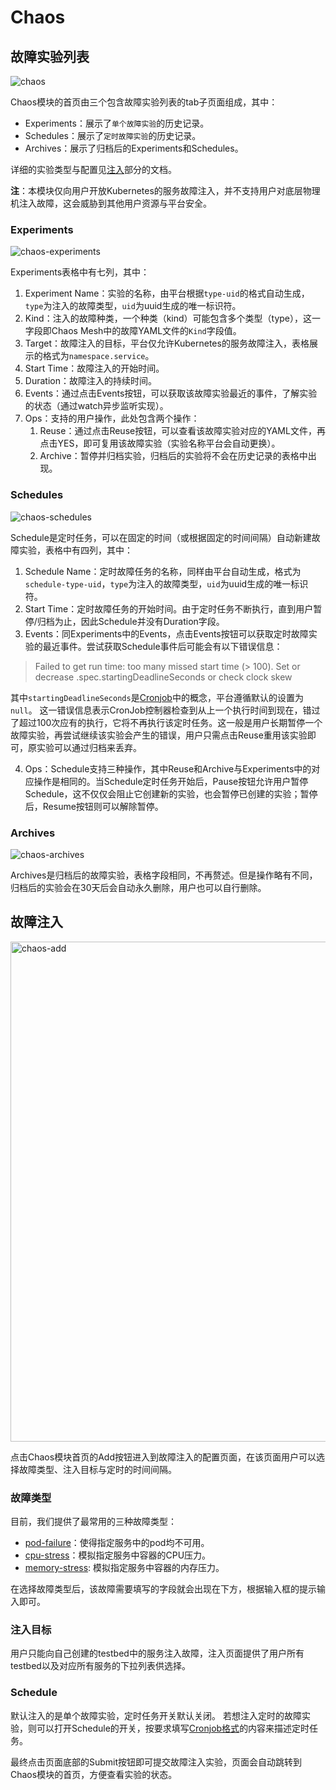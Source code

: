 # Chaos

## 故障实验列表

![chaos](assets/doc/img/chaos.png)

Chaos模块的首页由三个包含故障实验列表的tab子页面组成，其中：
- Experiments：展示了`单个故障实验`的历史记录。
- Schedules：展示了`定时故障实验`的历史记录。
- Archives：展示了归档后的Experiments和Schedules。

详细的实验类型与配置见[注入](/doc/zh/chaos.md#注入)部分的文档。

**注**：本模块仅向用户开放Kubernetes的服务故障注入，并不支持用户对底层物理机注入故障，这会威胁到其他用户资源与平台安全。

### Experiments

![chaos-experiments](assets/doc/img/chaos-experiments.png)

Experiments表格中有七列，其中：
1. Experiment Name：实验的名称，由平台根据`type-uid`的格式自动生成，`type`为注入的故障类型，`uid`为uuid生成的唯一标识符。
2. Kind：注入的故障种类，一个种类（kind）可能包含多个类型（type），这一字段即Chaos Mesh中的故障YAML文件的`Kind`字段值。
3. Target：故障注入的目标，平台仅允许Kubernetes的服务故障注入，表格展示的格式为`namespace.service`。
4. Start Time：故障注入的开始时间。
5. Duration：故障注入的持续时间。
6. Events：通过点击Events按钮，可以获取该故障实验最近的事件，了解实验的状态（通过watch异步监听实现）。
7. Ops：支持的用户操作，此处包含两个操作： 
   1. Reuse：通过点击Reuse按钮，可以查看该故障实验对应的YAML文件，再点击YES，即可复用该故障实验（实验名称平台会自动更换）。
   2. Archive：暂停并归档实验，归档后的实验将不会在历史记录的表格中出现。

### Schedules

![chaos-schedules](assets/doc/img/chaos-schedules.png)

Schedule是定时任务，可以在固定的时间（或根据固定的时间间隔）自动新建故障实验，表格中有四列，其中：
1. Schedule Name：定时故障任务的名称，同样由平台自动生成，格式为`schedule-type-uid`，`type`为注入的故障类型，`uid`为uuid生成的唯一标识符。
2. Start Time：定时故障任务的开始时间。由于定时任务不断执行，直到用户暂停/归档为止，因此Schedule并没有Duration字段。
3. Events：同Experiments中的Events，点击Events按钮可以获取定时故障实验的最近事件。尝试获取Schedule事件后可能会有以下错误信息：

> Failed to get run time: too many missed start time (> 100). Set or decrease .spec.startingDeadlineSeconds or check clock skew
  
其中`startingDeadlineSeconds`是[Cronjob](https://kubernetes.io/zh-cn/docs/concepts/workloads/controllers/cron-jobs/)中的概念，平台遵循默认的设置为`null`。
这一错误信息表示CronJob控制器检查到从上一个执行时间到现在，错过了超过100次应有的执行，它将不再执行该定时任务。这一般是用户长期暂停一个故障实验，再尝试继续该实验会产生的错误，用户只需点击Reuse重用该实验即可，原实验可以通过归档来丢弃。

4. Ops：Schedule支持三种操作，其中Reuse和Archive与Experiments中的对应操作是相同的。当Schedule定时任务开始后，Pause按钮允许用户暂停Schedule，这不仅仅会阻止它创建新的实验，也会暂停已创建的实验；暂停后，Resume按钮则可以解除暂停。

### Archives

![chaos-archives](assets/doc/img/chaos-archives.png)

Archives是归档后的故障实验，表格字段相同，不再赘述。但是操作略有不同，归档后的实验会在30天后会自动永久删除，用户也可以自行删除。

## 故障注入

 <img src="assets/doc/img/chaos-add.png" width = "800" height = "800" alt="chaos-add"/>

点击Chaos模块首页的Add按钮进入到故障注入的配置页面，在该页面用户可以选择故障类型、注入目标与定时的时间间隔。

### 故障类型
目前，我们提供了最常用的三种故障类型：
- [pod-failure](https://chaos-mesh.org/zh/docs/simulate-pod-chaos-on-kubernetes/#pod-failure-%E7%A4%BA%E4%BE%8B)：使得指定服务中的pod均不可用。
- [cpu-stress](https://chaos-mesh.org/zh/docs/simulate-heavy-stress-on-kubernetes/)：模拟指定服务中容器的CPU压力。
- [memory-stress](https://chaos-mesh.org/zh/docs/simulate-heavy-stress-on-kubernetes/): 模拟指定服务中容器的内存压力。

在选择故障类型后，该故障需要填写的字段就会出现在下方，根据输入框的提示输入即可。 

### 注入目标
用户只能向自己创建的testbed中的服务注入故障，注入页面提供了用户所有testbed以及对应所有服务的下拉列表供选择。

### Schedule

默认注入的是单个故障实验，定时任务开关默认关闭。 若想注入定时的故障实验，则可以打开Schedule的开关，按要求填写[Cronjob格式](https://crontab.guru/)的内容来描述定时任务。

最终点击页面底部的Submit按钮即可提交故障注入实验，页面会自动跳转到Chaos模块的首页，方便查看实验的状态。
